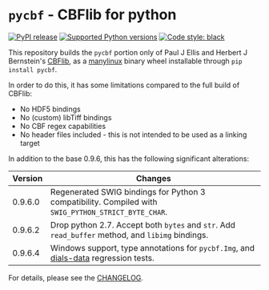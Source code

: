 # `pycbf` - CBFlib for python

[![PyPI release](https://img.shields.io/pypi/v/pycbf.svg)](https://pypi.python.org/pypi/pycbf)
[![Supported Python versions](https://img.shields.io/pypi/pyversions/pycbf.svg)](https://pypi.org/project/pycbf)
[![Code style: black](https://img.shields.io/badge/code%20style-black-000000.svg)]( https://github.com/ambv/black)

This repository builds the `pycbf` portion only of Paul J Ellis and Herbert J
Bernstein's [CBFlib], as a [manylinux] binary wheel installable through `pip
install pycbf`.

In order to do this, it has some limitations compared to the full build of CBFlib:

-   No HDF5 bindings
-   No (custom) libTiff bindings
-   No CBF regex capabilities
-   No header files included - this is not intended to be used as a linking
    target

In addition to the base 0.9.6, this has the following significant alterations:

| Version     | Changes                                                                                             |
| ----------- | --------------------------------------------------------------------------------------------------- |
| 0.9.6.0     | Regenerated SWIG bindings for Python 3 compatibility. Compiled with `SWIG_PYTHON_STRICT_BYTE_CHAR`. |
| 0.9.6.2     | Drop python 2.7. Accept both `bytes` and `str`. Add `read_buffer` method, and `libimg` bindings.    |
| 0.9.6.4     | Windows support, type annotations for `pycbf.Img`, and [dials-data] regression tests. |

For details, please see the [CHANGELOG](CHANGELOG.rst).

[cbflib]: https://github.com/yayahjb/cbflib
[manylinux]: https://www.python.org/dev/peps/pep-0571/
[`yayahjb/cbflib#19`]: https://github.com/yayahjb/cbflib/pull/19
[dials-data]: https://github.com/dials/data